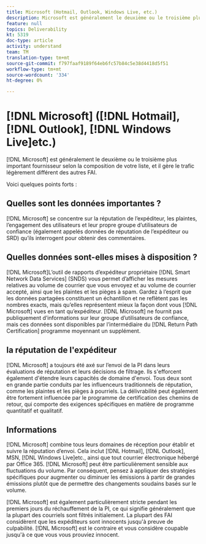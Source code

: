 ```yaml
---
title: Microsoft (Hotmail, Outlook, Windows Live, etc.)
description: Microsoft est généralement le deuxième ou le troisième plus grand fournisseur selon la composition de votre liste et il gère le trafic légèrement différent des autres fournisseurs d'accès à Internet.
feature: null
topics: Deliverability
kt: 5319
doc-type: article
activity: understand
team: TM
translation-type: tm+mt
source-git-commit: f797faaf9189f64eb6fc57b84c5e38d4418d5f51
workflow-type: tm+mt
source-wordcount: '334'
ht-degree: 0%

---
```



# [!DNL Microsoft] ([!DNL Hotmail], [!DNL Outlook], [!DNL Windows Live]etc.)

[!DNL Microsoft] est généralement le deuxième ou le troisième plus important fournisseur selon la composition de votre liste, et il gère le trafic légèrement différent des autres FAI.

Voici quelques points forts :

## Quelles sont les données importantes ?

[!DNL Microsoft] se concentre sur la réputation de l’expéditeur, les plaintes, l’engagement des utilisateurs et leur propre groupe d’utilisateurs de confiance (également appelés données de réputation de l’expéditeur ou SRD) qu’ils interrogent pour obtenir des commentaires.

## Quelles données sont-elles mises à disposition ?

[!DNL Microsoft]L’outil de rapports d’expéditeur propriétaire [!DNL Smart Network Data Services] (SNDS) vous permet d’afficher les mesures relatives au volume de courrier que vous envoyez et au volume de courrier accepté, ainsi que les plaintes et les pièges à spam. Gardez à l’esprit que les données partagées constituent un échantillon et ne reflètent pas les nombres exacts, mais qu’elles représentent mieux la façon dont vous [!DNL Microsoft] vues en tant qu’expéditeur. [!DNL Microsoft] ne fournit pas publiquement d’informations sur leur groupe d’utilisateurs de confiance, mais ces données sont disponibles par l’intermédiaire du [!DNL Return Path Certification] programme moyennant un supplément.

## la réputation de l&#39;expéditeur

[!DNL Microsoft] a toujours été axé sur l’envoi de la PI dans leurs évaluations de réputation et leurs décisions de filtrage. Ils s&#39;efforcent également d&#39;étendre leurs capacités de domaine d&#39;envoi. Tous deux sont en grande partie conduits par les influenceurs traditionnels de réputation, comme les plaintes et les pièges à pourriels. La délivrabilité peut également être fortement influencée par le programme de certification des chemins de retour, qui comporte des exigences spécifiques en matière de programme quantitatif et qualitatif.

## Informations

[!DNL Microsoft] combine tous leurs domaines de réception pour établir et suivre la réputation d’envoi. Cela inclut [!DNL Hotmail], [!DNL Outlook], MSN, [!DNL Windows Live]etc., ainsi que tout courrier électronique hébergé par Office 365. [!DNL Microsoft] peut être particulièrement sensible aux fluctuations du volume. Par conséquent, pensez à appliquer des stratégies spécifiques pour augmenter ou diminuer les émissions à partir de grandes émissions plutôt que de permettre des changements soudains basés sur le volume.

[!DNL Microsoft] est également particulièrement stricte pendant les premiers jours du réchauffement de la PI, ce qui signifie généralement que la plupart des courriels sont filtrés initialement. La plupart des FAI considèrent que les expéditeurs sont innocents jusqu&#39;à preuve de culpabilité. [!DNL Microsoft] est le contraire et vous considère coupable jusqu&#39;à ce que vous vous prouviez innocent.
